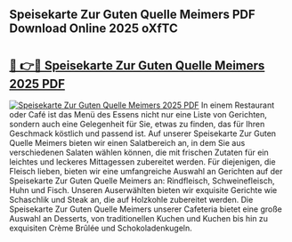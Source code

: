 ## Speisekarte Zur Guten Quelle Meimers PDF Download Online 2025 oXfTC

# <h2><a href="http://gc6iho.nevu.top/?p=Speisekarte+Zur+Guten+Quelle+Meimers">🔗 👉🔴 Speisekarte Zur Guten Quelle Meimers 2025 PDF</a></h2>

[![Speisekarte Zur Guten Quelle Meimers 2025 PDF](https://i.imgur.com/dBaPXMq.png)](http://gc6iho.nevu.top/?p=Speisekarte+Zur+Guten+Quelle+Meimers)
In einem Restaurant oder Café ist das Menü des Essens nicht nur eine Liste von Gerichten, sondern auch eine Gelegenheit für Sie, etwas zu finden, das für Ihren Geschmack köstlich und passend ist. Auf unserer Speisekarte Zur Guten Quelle Meimers bieten wir einen Salatbereich an, in dem Sie aus verschiedenen Salaten wählen können, die mit frischen Zutaten für ein leichtes und leckeres Mittagessen zubereitet werden. Für diejenigen, die Fleisch lieben, bieten wir eine umfangreiche Auswahl an Gerichten auf der Speisekarte Zur Guten Quelle Meimers an: Rindfleisch, Schweinefleisch, Huhn und Fisch. Unseren Auserwählten bieten wir exquisite Gerichte wie Schaschlik und Steak an, die auf Holzkohle zubereitet werden. Die Speisekarte Zur Guten Quelle Meimers unserer Cafeteria bietet eine große Auswahl an Desserts, von traditionellen Kuchen und Kuchen bis hin zu exquisiten Crème Brûlée und Schokoladenkugeln.
